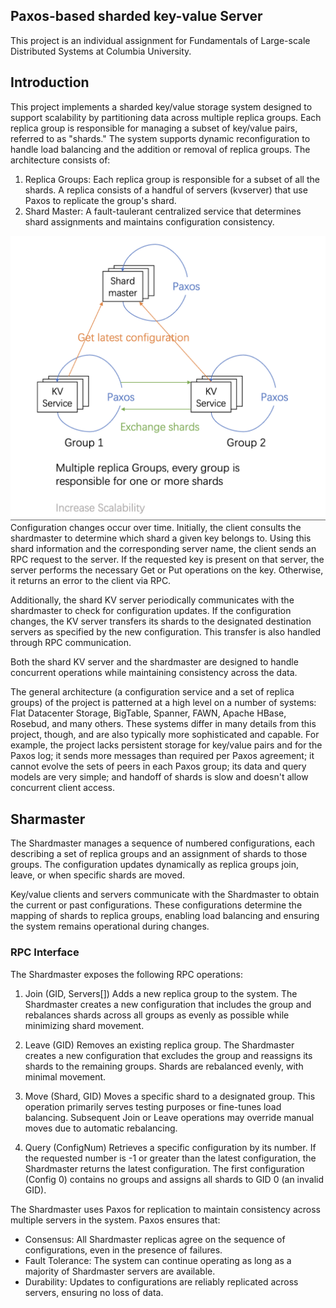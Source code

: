 ## Paxos-based sharded key-value Server
This project is an individual assignment for Fundamentals of Large-scale Distributed Systems at Columbia University.
## Introduction
This project implements a sharded key/value storage system designed to support scalability by partitioning data across multiple replica groups. Each replica group is responsible for managing a subset of key/value pairs, referred to as "shards." The system supports dynamic reconfiguration to handle load balancing and the addition or removal of replica groups. The architecture consists of:

1. Replica Groups: Each replica group is responsible for a subset of all the shards. A replica consists of a handful of servers (kvserver) that use Paxos to replicate the group's shard.
2. Shard Master: A fault-taulerant centralized service that determines shard assignments and maintains configuration consistency.

![Alt text for the image](./paxos-shard.png)
Configuration changes occur over time. Initially, the client consults the shardmaster to determine which shard a given key belongs to. Using this shard information and the corresponding server name, the client sends an RPC request to the server. If the requested key is present on that server, the server performs the necessary Get or Put operations on the key. Otherwise, it returns an error to the client via RPC.

Additionally, the shard KV server periodically communicates with the shardmaster to check for configuration updates. If the configuration changes, the KV server transfers its shards to the designated destination servers as specified by the new configuration. This transfer is also handled through RPC communication.

Both the shard KV server and the shardmaster are designed to handle concurrent operations while maintaining consistency across the data.

The general architecture (a configuration service and a set of replica groups) of the project is patterned at a high level on a number of systems: Flat Datacenter Storage, BigTable, Spanner, FAWN, Apache HBase, Rosebud, and many others. These systems differ in many details from this project, though, and are also typically more sophisticated and capable. For example, the project lacks persistent storage for key/value pairs and for the Paxos log; it sends more messages than required per Paxos agreement; it cannot evolve the sets of peers in each Paxos group; its data and query models are very simple; and handoff of shards is slow and doesn't allow concurrent client access.

## Sharmaster
The Shardmaster manages a sequence of numbered configurations, each describing a set of replica groups and an assignment of shards to those groups. The configuration updates dynamically as replica groups join, leave, or when specific shards are moved.

Key/value clients and servers communicate with the Shardmaster to obtain the current or past configurations. These configurations determine the mapping of shards to replica groups, enabling load balancing and ensuring the system remains operational during changes.

### RPC Interface
The Shardmaster exposes the following RPC operations:

1. Join (GID, Servers[])
Adds a new replica group to the system. The Shardmaster creates a new configuration that includes the group and rebalances shards across all groups as evenly as possible while minimizing shard movement.

2. Leave (GID)
Removes an existing replica group. The Shardmaster creates a new configuration that excludes the group and reassigns its shards to the remaining groups. Shards are rebalanced evenly, with minimal movement.

3. Move (Shard, GID)
Moves a specific shard to a designated group. This operation primarily serves testing purposes or fine-tunes load balancing. Subsequent Join or Leave operations may override manual moves due to automatic rebalancing.

4. Query (ConfigNum)
Retrieves a specific configuration by its number. If the requested number is -1 or greater than the latest configuration, the Shardmaster returns the latest configuration. The first configuration (Config 0) contains no groups and assigns all shards to GID 0 (an invalid GID).

The Shardmaster uses Paxos for replication to maintain consistency across multiple servers in the system. Paxos ensures that:

- Consensus: All Shardmaster replicas agree on the sequence of configurations, even in the presence of failures.
- Fault Tolerance: The system can continue operating as long as a majority of Shardmaster servers are available.
- Durability: Updates to configurations are reliably replicated across servers, ensuring no loss of data.

